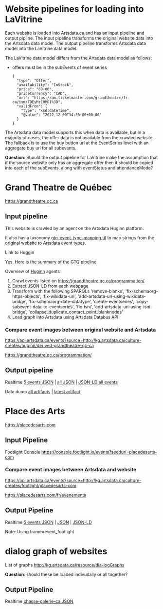 # Website pipelines for loading into LaVitrine

Each website is loaded into Artsdata.ca and has an input pipeline and output pipline.  The input pipeline transforms the original website data into the Artsdata data model. The output pipeline transforms Artsdata data model into the LaVitrine data model.

The LaVitrine data model differs from the Artsdata data model as follows:
- offers must be in the subEvents of event series
  ```
  {
    "type": "Offer",
    "availability": "InStock",
    "price": "69.00",
    "priceCurrency": "CAD",
    "url": "https://am.ticketmaster.com/grandtheatre/fr-ca/ism/TDEyMzE0MDI%3D",
    "validFrom": {
      "type": "xsd:dateTime",
      "@value": "2022-12-09T14:50:00+00:00"
    }
  }
  ```

The Artsdata data model supports this when data is available, but in a majority of cases, the offer data is not available from the crawled website. The fallback is to use the buy button url at the EventSeries level with an aggregate buy url for all subevents.

**Question**: Should the output pipeline for LaVitrine make the assumption that if the source website only has an aggregate offer then it should be copied into each of the subEvents, along with eventStatus and attendanceMode?


# Grand Theatre de Québec
https://grandtheatre.qc.ca

## Input pipeline

This website is crawled by an agent on the Artsdata Huginn platform.

It also has a taxonomy [gtq-event-type-mapping.ttl](https://github.com/culturecreates/artsdata-lavitrine/blob/main/gtq-event-type-mapping.ttl) to map strings from the original website to Artsdata event types.

Link to Huggin 

Yes. Here is the summary of the GTQ pipeline.

Overview of [Huginn](https://huginn-staging.herokuapp.com/scenarios/26/diagram) agents
1. Crawl events listed on https://grandtheatre.qc.ca/programmation/
2. Extract JSON-LD from each webpage
3. Transform with the following SPARQLs
  'remove-blanks',
  'fix-schemaorg-https-objects',
  'fix-wikidata-uri',
  'add-artsdata-uri-using-wikidata-bridge',
  'fix-schemaorg-date-datatype',
  'create-eventseries',
  'copy-subevent-data-to-eventseries',
  'fix-isni',
  'add-artsdata-uri-using-isni-bridge',
  'collapse_duplicate_contact_point_blanknodes'
4. Load graph into Artsdata using Artsdata Databus API


### Compare event images between original website and Artsdata
https://api.artsdata.ca/events?source=http://kg.artsdata.ca/culture-creates/huginn/derived-grandtheatre-qc-ca

https://grandtheatre.qc.ca/programmation/


## Output pipeline

Realtime [5 events JSON](http://api.artsdata.ca/query.json?limit=5&frame=lavitrine/events3&sparql=lavitrine/events3&graph=http://kg.artsdata.ca/culture-creates/huginn/derived-grandtheatre-qc-ca) | [all JSON](http://api.artsdata.ca/query.json?limit=300&frame=lavitrine/events3&sparql=lavitrine/events3&graph=http://kg.artsdata.ca/culture-creates/huginn/derived-grandtheatre-qc-ca) | [JSON-LD all events](http://api.artsdata.ca/query.jsonld?limit=300&frame=lavitrine/events3&sparql=lavitrine/events3&graph=http://kg.artsdata.ca/culture-creates/huginn/derived-grandtheatre-qc-ca) 

Data dump [all artifacts](https://api.artsdata.ca/databus/artifact?artifact=http%3A%2F%2Fkg.artsdata.ca%2Fdatabus%2Fculture-creates%2Fhuginn%2Fgrandtheatre-qc-ca-dump) | [latest artifact](https://api.artsdata.ca/databus/artifact/latest?artifact=http%3A%2F%2Fkg.artsdata.ca%2Fdatabus%2Fculture-creates%2Fhuginn%2Fgrandtheatre-qc-ca-dump) 


# Place des Arts
https://placedesarts.com

## Input Pipeline

Footlight Console
https://console.footlight.io/events?seedurl=placedesarts-com



### Compare event images between Artsdata and website
https://api.artsdata.ca/events?source=http://kg.artsdata.ca/culture-creates/footlight/placedesarts-com

https://placedesarts.com/fr/evenements

## Output Pipeline

Realtime [5 events JSON](http://api.artsdata.ca/query.json?limit=5&frame=event_footlight&sparql=lavitrine/events3&graph=http://kg.artsdata.ca/culture-creates/footlight/placedesarts-com) | [JSON](http://api.artsdata.ca/query.json?limit=300&frame=event_footlight&sparql=lavitrine/events3&graph=http://kg.artsdata.ca/culture-creates/footlight/placedesarts-com) | [JSON-LD](http://api.artsdata.ca/query.jsonld?limit=300&frame=event_footlight&sparql=lavitrine/events3&graph=http://kg.artsdata.ca/culture-creates/footlight/placedesarts-com) 

Note: Using frame=event_footlight


# dialog graph of websites

List of graphs http://kg.artsdata.ca/resource/dia-logGraphs

**Question**: should these be loaded indivudally or all together?

## Output Pipeline

Realtime [chasse-galerie-ca JSON](http://api.artsdata.ca/query.json?limit=5&frame=event_footlight&sparql=lavitrine/events3&graph=http://kg.artsdata.ca/culture-creates/footlight/chasse-galerie-ca) 



